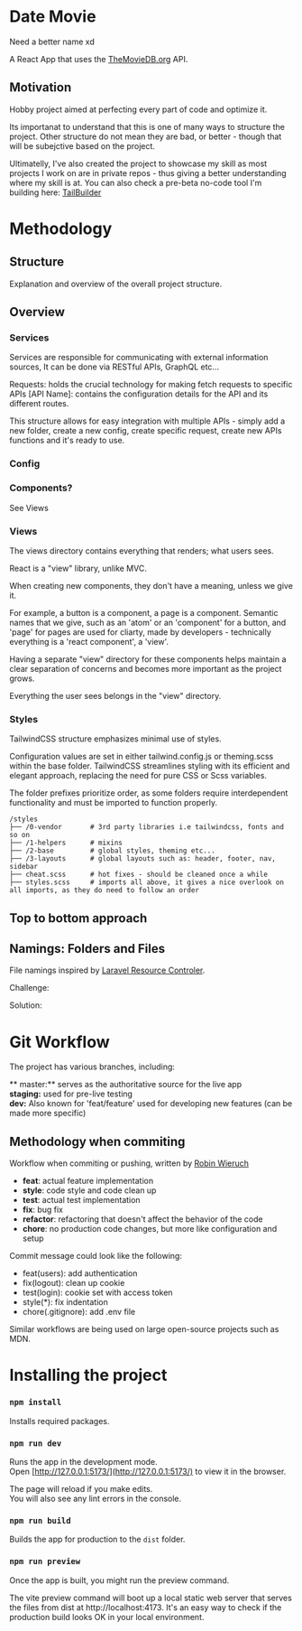 # Date Movie
Need a better name xd

A React App that uses the [TheMovieDB.org](https://developers.themoviedb.org/3/getting-started/introduction) API.

## Motivation
Hobby project aimed at perfecting every part of code and optimize it.

Its importanat to understand that this is one of many ways to structure the project. Other structure do not mean they are bad, or better - though that will be subejctive based on the project.

Ultimatelly, I've also created the project to showcase my skill as most projects I work on are in private repos - thus giving a better understanding where my skill is at. You can also check a pre-beta no-code tool I'm building here: [TailBuilder](https://app.tailbuilder.com/) 

# Methodology


## Structure
Explanation and overview of the overall project structure.

## Overview 

### Services
Services are responsible for communicating with external information sources, It can be done via RESTful APIs, GraphQL etc...

Requests: holds the crucial technology for making fetch requests to specific APIs [API Name]: contains the configuration details for the API and its different routes.

This structure allows for easy integration with multiple APIs - simply add a new folder, create a new config, create specific request, create new APIs functions and it's ready to use.

### Config
### Components?
See Views
### Views
The views directory contains everything that renders; what users sees.

React is a "view" library, unlike MVC.

When creating new components, they don't have a meaning, unless we give it.

For example, a button is a component, a page is a component. Semantic names that we give, such as an 'atom' or an 'component' for a button, and 'page' for pages are used for cliarty, made by developers - technically everything is a 'react component', a 'view'.

Having a separate "view" directory for these components helps maintain a clear separation of concerns and becomes more important as the project grows. 

Everything the user sees belongs in the "view" directory.

### Styles
TailwindCSS structure emphasizes minimal use of styles. 

Configuration values are set in either tailwind.config.js or theming.scss within the base folder. TailwindCSS streamlines styling with its efficient and elegant approach, replacing the need for pure CSS or Scss variables. 

The folder prefixes prioritize order, as some folders require interdependent functionality and must be imported to function properly.

``` 
/styles  
├── /0-vendor       # 3rd party libraries i.e tailwindcss, fonts and so on  
├── /1-helpers      # mixins   
├── /2-base         # global styles, theming etc...  
├── /3-layouts      # global layouts such as: header, footer, nav, sidebar  
├── cheat.scss      # hot fixes - should be cleaned once a while  
├── styles.scss     # imports all above, it gives a nice overlook on all imports, as they do need to follow an order  
```

## Top to bottom approach

## Namings: Folders and Files
File namings inspired by [Laravel Resource Controler](https://laravel.com/docs/10.x/controllers#actions-handled-by-resource-controller).

Challenge:

Solution:


# Git Workflow
The project has various branches, including:

** master:** serves as the authoritative source for the live app  
**staging:** used for pre-live testing  
**dev:** Also known for 'feat/feature' used for developing new features (can be made more specific)  

## Methodology when commiting

Workflow when commiting or pushing, written by [Robin  Wieruch](https://www.robinwieruch.de/git-team-workflow/)

- **feat**: actual feature implementation  
- **style**: code style and code clean up  
- **test**: actual test implementation  
- **fix**: bug fix  
- **refactor**: refactoring that doesn't affect the behavior of the code  
- **chore**: no production code changes, but more like configuration and setup  

Commit message could look like the following:  

- feat(users): add authentication  
- fix(logout): clean up cookie  
- test(login): cookie set with access token  
- style(*): fix indentation  
- chore(.gitignore): add .env file  

Similar workflows are being used on large open-source projects such as MDN.


# Installing the project

### `npm install` 

Installs required packages.

### `npm run dev`

Runs the app in the development mode.\
Open [http://127.0.0.1:5173/](http://127.0.0.1:5173/) to view it in the browser.

The page will reload if you make edits.\
You will also see any lint errors in the console.

### `npm run build`

Builds the app for production to the `dist` folder.

### `npm run preview`

Once the app is built, you might run the preview command.

The vite preview command will boot up a local static web server that serves the files from dist at http://localhost:4173. It's an easy way to check if the production build looks OK in your local environment.